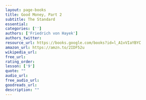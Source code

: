 ```yaml
---
layout: page-books
title: Good Money, Part 2
subtitle: The Standard
essential: 
categories: ['']
authors: ['Friedrich von Hayek']
authors_twitter: 
resource_url: https://books.google.com/books?id=l_A1vVIaYBYC
amazon_url: https://amzn.to/2IDF52u
wikipedia_url: 
free_url: 
rating_order: 
lesson: ['9']
quote: ""
audio_url: 
free_audio_url: 
goodreads_url: 
description: ""
---
```


